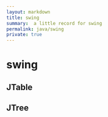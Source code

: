 ```yaml
---
layout: markdown
title: swing
summary:  a little record for swing
permalink: java/swing
private: true
---
```


# swing

## JTable



## JTree


